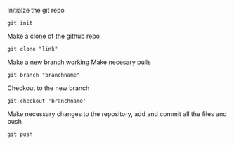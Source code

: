Initialze the git repo

```[bash]
git init
```

Make a clone of the github repo

```
git clone "link"
```

Make a new branch working
Make necesary pulls 

```
git branch "branchname"
```

Checkout to the new branch
```
git checkout 'branchname'
```

Make necessary changes to the repository, add and commit all the files and push

```
git push
```